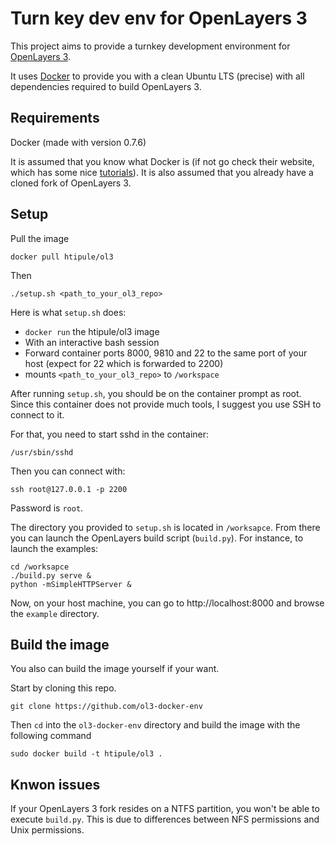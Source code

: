 Turn key dev env for OpenLayers 3
=================================

This project aims to provide a turnkey development environment for [OpenLayers 3](https://github.com/openlayers/ol3). 

It uses [Docker](http://docker.io) to provide you with a clean Ubuntu LTS (precise) with all dependencies required to build OpenLayers 3.

Requirements
------------

Docker (made with version 0.7.6)

It is assumed that you know what Docker is (if not go check their website, which has some nice [tutorials](http://www.docker.io/gettingstarted/)). It is also assumed that you already have a cloned fork of OpenLayers 3.
    
Setup
-----

Pull the image

    docker pull htipule/ol3

Then

    ./setup.sh <path_to_your_ol3_repo>

Here is what `setup.sh` does:

- `docker run` the htipule/ol3 image
- With an interactive bash session
- Forward container ports 8000, 9810 and 22 to the same port of your host (expect for 22 which is forwarded to 2200)
- mounts `<path_to_your_ol3_repo>` to `/workspace`


After running `setup.sh`, you should be on the container prompt as root. Since this container does not provide much tools, I suggest you use SSH to connect to it.

For that, you need to start sshd in the container:

    /usr/sbin/sshd
        
Then you can connect with:

    ssh root@127.0.0.1 -p 2200
    
Password is `root`.

The directory you provided to `setup.sh` is located in `/worksapce`. From there you can launch the OpenLayers build script (`build.py`). For instance, to launch the examples:

    cd /worksapce
    ./build.py serve &
    python -mSimpleHTTPServer &

Now, on your host machine, you can go to http://localhost:8000 and browse the `example` directory.


Build the image
---------------

You also can build the image yourself if your want.


Start by cloning this repo. 

    git clone https://github.com/ol3-docker-env
  
Then `cd` into the `ol3-docker-env` directory and build the image with the following command

    sudo docker build -t htipule/ol3 .
    
Knwon issues
------------

If your OpenLayers 3 fork resides on a NTFS partition, you won't be able to execute `build.py`. This is due to differences between NFS permissions and Unix permissions.

    
